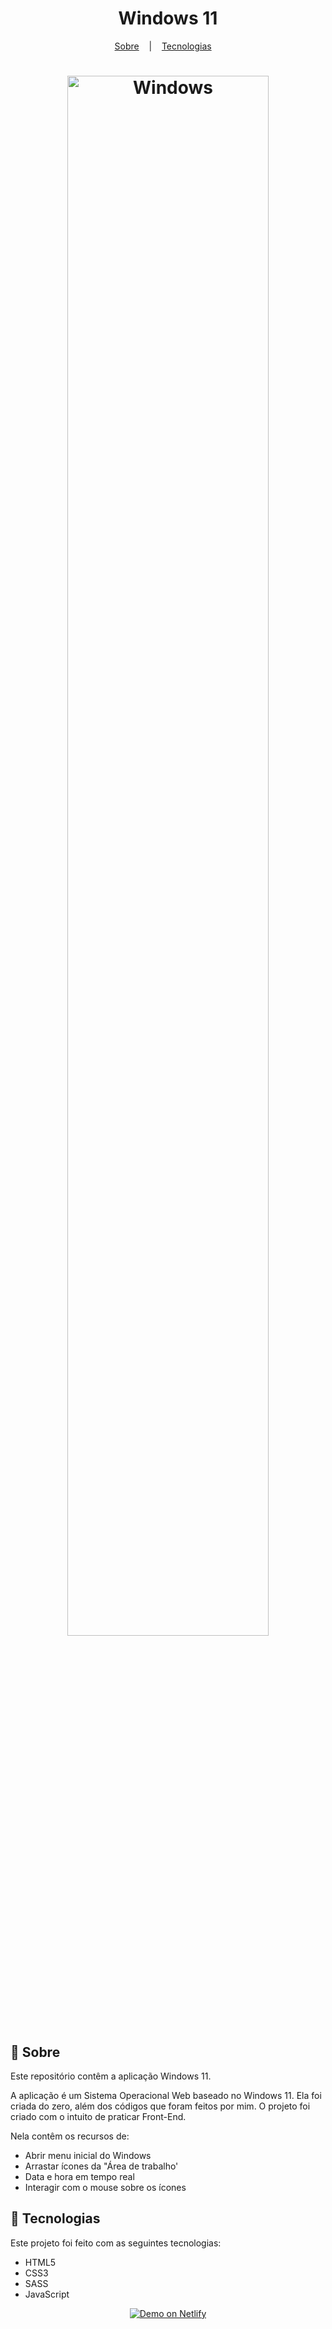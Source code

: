 <h1 align="center">Windows 11</h1>

<p align="center">
  <a href="#book-sobre">Sobre</a>
  &nbsp;&nbsp;&nbsp;|&nbsp;&nbsp;&nbsp;
  <a href="#hammer-tecnologias">Tecnologias</a>
  &nbsp;&nbsp;&nbsp;
<p>

<h1 align="center" display="flex">
  <img src="https://user-images.githubusercontent.com/80855598/151189335-92b9c72a-9ee4-4204-b776-555112988728.png" width="80%" alt="Windows" title="Windows">
</h1>

## :book: Sobre
Este repositório contêm a aplicação Windows 11.

A aplicação é um Sistema Operacional Web baseado no Windows 11.
Ela foi criada do zero, além dos códigos que foram feitos por mim.
O projeto foi criado com o intuito de praticar Front-End.

Nela contêm os recursos de: 
- Abrir menu inicial do Windows
- Arrastar ícones da "Área de trabalho'
- Data e hora em tempo real
- Interagir com o mouse sobre os ícones 

## :hammer: Tecnologias
Este projeto foi feito com as seguintes tecnologias:
- HTML5
- CSS3
- SASS
- JavaScript 

<p align="center">
  <a href="https://window-clone.netlify.app/" target="_blank">
    <img src="https://res.cloudinary.com/lukemorales/image/upload/v1599785319/readme_logos/demo_on_netlify_umjmch.png" alt="Demo on Netlify" title="Demo on Netlify">
  </a>
<p/>